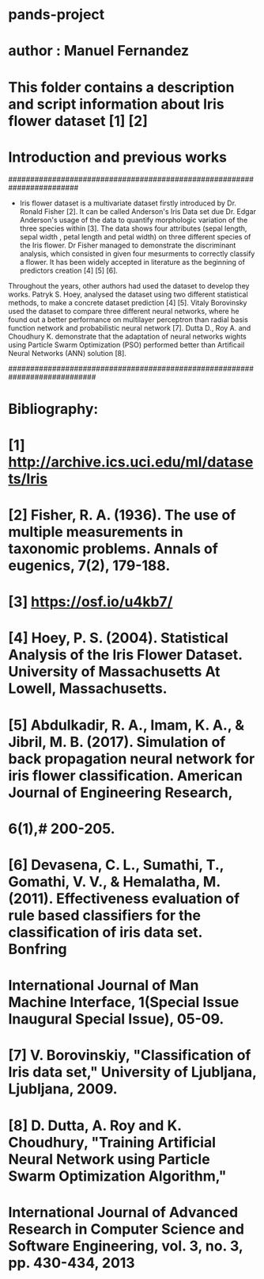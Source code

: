 # pands-project
# author :  Manuel Fernandez
# This folder contains a description and script information about Iris flower dataset [1] [2]

# Introduction and previous works
########################################################################
- Iris flower dataset is a multivariate dataset firstly introduced by Dr. Ronald Fisher [2]. It can be called Anderson's Iris Data set due Dr. Edgar Anderson's usage of the data to quantify morphologic variation of the three species within [3]. The data shows four attributes (sepal length, sepal width , petal length and petal width) on three different species of the Iris flower. Dr Fisher managed to demonstrate the discriminant analysis, which consisted in given four mesurments to correctly classify a flower. It has been widely accepted in literature as the beginning of predictors creation [4] [5] [6].

Throughout the years, other authors had used the dataset to develop they works. Patryk S. Hoey, analysed the dataset using two different statistical methods, to make a concrete dataset prediction [4] [5]. Vitaly Borovinsky used the dataset to compare three different neural networks, where he found out a better performance on multilayer perceptron than radial basis function network and probabilistic neural network [7]. Dutta D., Roy A. and Choudhury K. demonstrate that the adaptation of neural networks wights using Particle Swarm Optimization (PSO) performed better than Artificail Neural Networks (ANN) solution [8].


############################################################################

# Bibliography:

# [1] http://archive.ics.uci.edu/ml/datasets/Iris
# [2] Fisher, R. A. (1936). The use of multiple measurements in taxonomic problems. Annals of eugenics, 7(2), 179-188.
# [3] https://osf.io/u4kb7/
# [4] Hoey, P. S. (2004). Statistical Analysis of the Iris Flower Dataset. University of Massachusetts At Lowell, Massachusetts.
# [5] Abdulkadir, R. A., Imam, K. A., & Jibril, M. B. (2017). Simulation of back propagation neural network for iris flower classification. American Journal of Engineering Research, 
# 6(1),# 200-205.
# [6] Devasena, C. L., Sumathi, T., Gomathi, V. V., & Hemalatha, M. (2011). Effectiveness evaluation of rule based classifiers for the classification of iris data set. Bonfring 
# International Journal of Man Machine Interface, 1(Special Issue Inaugural Special Issue), 05-09.
# [7] V. Borovinskiy, "Classification of Iris data set," University of Ljubljana, Ljubljana, 2009.
# [8] D. Dutta, A. Roy and K. Choudhury, "Training Artificial Neural Network using Particle Swarm Optimization Algorithm,"
# International Journal of Advanced Research in Computer Science and Software Engineering, vol. 3, no. 3, pp. 430-434, 2013
